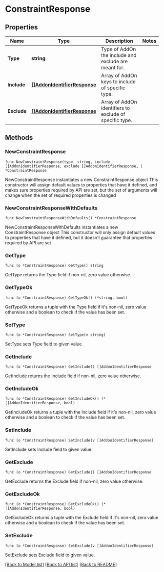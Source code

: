 # ConstraintResponse

## Properties

Name | Type | Description | Notes
------------ | ------------- | ------------- | -------------
**Type** | **string** | Type of AddOn the include and exclude are meant for. | 
**Include** | [**[]AddonIdentifierResponse**](AddonIdentifierResponse.md) | Array of AddOn keys to include of specific type. | 
**Exclude** | [**[]AddonIdentifierResponse**](AddonIdentifierResponse.md) | Array of AddOn identifiers to exclude of specific type. | 

## Methods

### NewConstraintResponse

`func NewConstraintResponse(type_ string, include []AddonIdentifierResponse, exclude []AddonIdentifierResponse, ) *ConstraintResponse`

NewConstraintResponse instantiates a new ConstraintResponse object
This constructor will assign default values to properties that have it defined,
and makes sure properties required by API are set, but the set of arguments
will change when the set of required properties is changed

### NewConstraintResponseWithDefaults

`func NewConstraintResponseWithDefaults() *ConstraintResponse`

NewConstraintResponseWithDefaults instantiates a new ConstraintResponse object
This constructor will only assign default values to properties that have it defined,
but it doesn't guarantee that properties required by API are set

### GetType

`func (o *ConstraintResponse) GetType() string`

GetType returns the Type field if non-nil, zero value otherwise.

### GetTypeOk

`func (o *ConstraintResponse) GetTypeOk() (*string, bool)`

GetTypeOk returns a tuple with the Type field if it's non-nil, zero value otherwise
and a boolean to check if the value has been set.

### SetType

`func (o *ConstraintResponse) SetType(v string)`

SetType sets Type field to given value.


### GetInclude

`func (o *ConstraintResponse) GetInclude() []AddonIdentifierResponse`

GetInclude returns the Include field if non-nil, zero value otherwise.

### GetIncludeOk

`func (o *ConstraintResponse) GetIncludeOk() (*[]AddonIdentifierResponse, bool)`

GetIncludeOk returns a tuple with the Include field if it's non-nil, zero value otherwise
and a boolean to check if the value has been set.

### SetInclude

`func (o *ConstraintResponse) SetInclude(v []AddonIdentifierResponse)`

SetInclude sets Include field to given value.


### GetExclude

`func (o *ConstraintResponse) GetExclude() []AddonIdentifierResponse`

GetExclude returns the Exclude field if non-nil, zero value otherwise.

### GetExcludeOk

`func (o *ConstraintResponse) GetExcludeOk() (*[]AddonIdentifierResponse, bool)`

GetExcludeOk returns a tuple with the Exclude field if it's non-nil, zero value otherwise
and a boolean to check if the value has been set.

### SetExclude

`func (o *ConstraintResponse) SetExclude(v []AddonIdentifierResponse)`

SetExclude sets Exclude field to given value.



[[Back to Model list]](../README.md#documentation-for-models) [[Back to API list]](../README.md#documentation-for-api-endpoints) [[Back to README]](../README.md)


